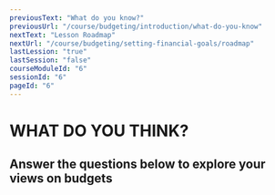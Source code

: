 ```yaml
---
previousText: "What do you know?"
previousUrl: "/course/budgeting/introduction/what-do-you-know"
nextText: "Lesson Roadmap"
nextUrl: "/course/budgeting/setting-financial-goals/roadmap"
lastLession: "true"
lastSession: "false"
courseModuleId: "6"
sessionId: "6"
pageId: "6"
---
```



# WHAT DO YOU THINK?
## Answer the questions below to explore your views on budgets